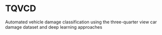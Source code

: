 # TQVCD
Automated vehicle damage classification using the three-quarter view car damage dataset and deep learning approaches

